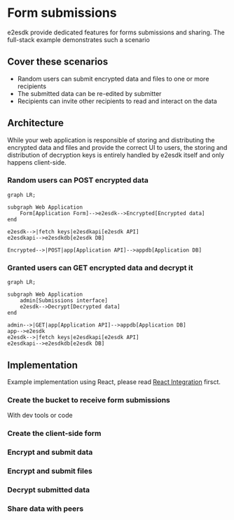 # Form submissions

e2esdk provide dedicated features for forms submissions and sharing. The full-stack example demonstrates such a scenario

## Cover these scenarios

- Random users can submit encrypted data and files to one or more recipients
- The submitted data can be re-edited by submitter
- Recipients can invite other recipients to read and interact on the data

## Architecture

While your web application is responsible of storing and distributing the encrypted data and files and provide the correct UI to users, the storing and distribution of decryption keys is entirely handled by e2esdk itself and only happens client-side.

### Random users can POST encrypted data

```mermaid
graph LR;

subgraph Web Application
    Form[Application Form]-->e2esdk-->Encrypted[Encrypted data]
end

e2esdk-->|fetch keys|e2esdkapi[e2esdk API]
e2esdkapi-->e2esdkdb[e2esdk DB]

Encrypted-->|POST|app[Application API]-->appdb[Application DB]
```

### Granted users can GET encrypted data and decrypt it

```mermaid
graph LR;

subgraph Web Application
    admin[Submissions interface]
    e2esdk-->Decrypt[Decrypted data]
end

admin-->|GET|app[Application API]-->appdb[Application DB]
app-->e2esdk
e2esdk-->|fetch keys|e2esdkapi[e2esdk API]
e2esdkapi-->e2esdkdb[e2esdk DB]
```

## Implementation

Example implementation using React, please read [React Integration](../getting-started/03-react.md) firsct.

### Create the bucket to receive form submissions

With dev tools or code

### Create the client-side form

### Encrypt and submit data

### Encrypt and submit files

### Decrypt submitted data

### Share data with peers
